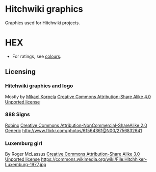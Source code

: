 # Hitchwiki graphics
Graphics used for Hitchwiki projects.


# HEX
* For ratings, see [colours](https://github.com/Hitchwiki/hitchwiki/wiki/API#colors).

## Licensing

### Hitchwiki graphics and logo
Mostly by [Mikael Korpela](http://www.mikaelkorpela.fi/)
[Creative Commons Attribution-Share Alike 4.0 Unported license](https://creativecommons.org/licenses/by-sa/4.0/)

### 888 Signs
 [Robino](https://www.flickr.com/photos/robino/)
[Creative Commons Attribution-NonCommercial-ShareAlike 2.0 Generic](https://creativecommons.org/licenses/by-nc-sa/2.0/)
http://www.flickr.com/photos/61564361@N00/2756832641

### Luxemburg girl
By Roger McLassus
[Creative Commons Attribution-Share Alike 3.0 Unported license](https://creativecommons.org/licenses/by-sa/3.0/)
https://commons.wikimedia.org/wiki/File:Hitchhiker-Luxemburg-1977.jpg
